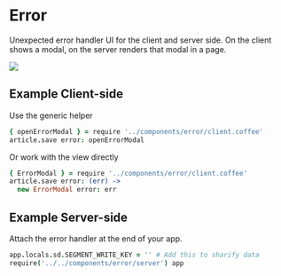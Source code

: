 # Error

Unexpected error handler UI for the client and server side. On the client shows a modal, on the server renders that modal in a page.

![](http://cl.ly/image/0r0G432W031A)

## Example Client-side

Use the generic helper

````coffeescript
{ openErrorModal } = require '../components/error/client.coffee'
article.save error: openErrorModal
````

Or work with the view directly

````coffeescript
{ ErrorModal } = require '../components/error/client.coffee'
article.save error: (err) ->
  new ErrorModal error: err
````

## Example Server-side

Attach the error handler at the end of your app.

````coffeescript
app.locals.sd.SEGMENT_WRITE_KEY = '' # Add this to sharify data
require('../../components/error/server') app
````